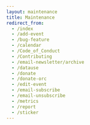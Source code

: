 ```yaml
---
layout: maintenance
title: Maintenance
redirect_from: 
  - /index
  - /add-event
  - /bug-feature
  - /calendar
  - /Code_of_Conduct
  - /Contributing
  - /email-newsletter/archive
  - /datause
  - /donate
  - /donate-orc
  - /edit-event
  - /email-subscribe
  - /email-unsubscribe
  - /metrics
  - /report
  - /sticker
---
```

<!--- Remember to adjust target date/time on Line 381 of _layouts/maintenance.html --->

<!--- To set-up maintenance mode, add    (1) to the YAML above.
      To remove maintenance mode, remove (1) from the YAML above. --->

<!--- (1)
redirect_from: 
  - /index
  - /add-event
  - /bug-feature
  - /calendar
  - /Code_of_Conduct
  - /Contributing
  - /email-newsletter/archive
  - /datause
  - /donate
  - /donate-orc
  - /edit-event
  - /email-subscribe
  - /email-unsubscribe
  - /metrics
  - /report
  - /sticker
--->
